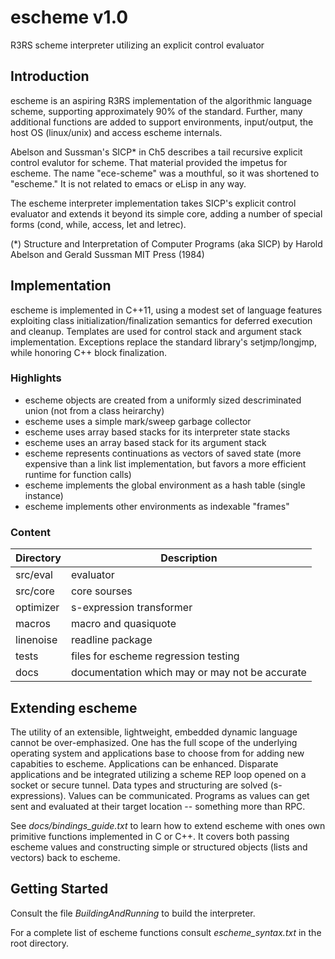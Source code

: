 escheme v1.0
============

R3RS scheme interpreter utilizing an explicit control evaluator

## Introduction

escheme is an aspiring R3RS implementation of the algorithmic language scheme, 
supporting approximately 90% of the standard. Further, many additional 
functions are added to support environments, input/output, the host OS 
(linux/unix) and access escheme internals.

Abelson and Sussman's SICP* in Ch5 describes a tail recursive explicit 
control evalutor for scheme. That material provided the impetus for escheme.
The name "ece-scheme" was a mouthful, so it was shortened to "escheme." It
is not related to emacs or eLisp in any way.

The escheme interpreter implementation takes SICP's explicit control 
evaluator and extends it beyond its simple core, adding a number of 
special forms (cond, while, access, let and letrec).

(*) Structure and Interpretation of Computer Programs (aka SICP)
    by Harold Abelson and Gerald Sussman
    MIT Press (1984)

## Implementation 

escheme is implemented in C++11, using a modest set of language features
exploiting class initialization/finalization semantics for deferred execution 
and cleanup. Templates are used for control stack and argument stack 
implementation. Exceptions replace the standard library's setjmp/longjmp, 
while honoring C++ block finalization.

### Highlights

- escheme objects are created from a uniformly sized descriminated union
    (not from a class heirarchy)
- escheme uses a simple mark/sweep garbage collector
- escheme uses array based stacks for its interpreter state stacks
- escheme uses an array based stack for its argument stack
- escheme represents continuations as vectors of saved state
   (more expensive than a link list implementation, but favors a more efficient runtime for function calls)
- escheme implements the global environment as a hash table (single instance)
- escheme implements other environments as indexable "frames"

### Content
  
| Directory        | Description                                        |
| ---------------- | ---------------------------------------------------|
|  src/eval    |    evaluator|
|  src/core    |    core sourses|
|  optimizer | s-expression transformer |
|  macros   |  macro and quasiquote|
|  linenoise|  readline package|
|  tests  |    files for escheme regression testing|
|  docs |      documentation which may or may not be accurate|

## Extending escheme

The utility of an extensible, lightweight, embedded dynamic language cannot be 
over-emphasized. One has the full scope of the underlying operating system and 
applications base to choose from for adding new capabities to escheme. 
Applications can be enhanced. Disparate applications and be integrated 
utilizing a scheme REP loop opened on a socket or secure tunnel. Data types 
and structuring are solved (s-expressions). Values can be communicated. 
Programs as values can get sent and evaluated at their target location -- 
something more than RPC.

See _docs/bindings_guide.txt_ to learn how to extend escheme with ones own 
primitive functions implemented in C or C++. It covers both passing escheme 
values and constructing simple or structured objects (lists and vectors) back 
to escheme.

## Getting Started

Consult the file _BuildingAndRunning_ to build the interpreter.

For a complete list of escheme functions consult _escheme_syntax.txt_ in the 
root directory.



